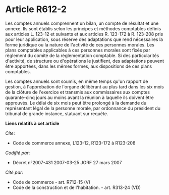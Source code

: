 # Article R612-2

Les comptes annuels comprennent un bilan, un compte de résultat et une annexe. Ils sont établis selon les principes et
méthodes comptables définis aux articles L. 123-12 et suivants et aux articles R. 123-172 à R. 123-208 pris pour leur
application, sous réserve des adaptations que rend nécessaires la forme juridique ou la nature de l'activité de ces personnes
morales. Les plans comptables applicables à ces personnes morales sont fixés par règlement du comité de la réglementation
comptable. Si des particularités d'activité, de structure ou d'opérations le justifient, des adaptations peuvent être
apportées, dans les mêmes formes, aux dispositions de ces plans comptables.

Les comptes annuels sont soumis, en même temps qu'un rapport de gestion, à l'approbation de l'organe délibérant au plus tard
dans les six mois de la clôture de l'exercice et transmis aux commissaires aux comptes quarante-cinq jours au moins avant la
réunion à laquelle ils doivent être approuvés. Le délai de six mois peut être prolongé à la demande du représentant légal de
la personne morale, par ordonnance du président du tribunal de grande instance, statuant sur requête.

**Liens relatifs à cet article**

_Cite_:

  - Code de commerce annexe, L123-12, R123-172 à R123-208

_Codifié par_:

  - Décret n°2007-431 2007-03-25 JORF 27 mars 2007

_Cité par_:

  - Code de commerce - art. R712-15 (V)
  - Code de la construction et de l'habitation. - art. R313-24 (VD)
